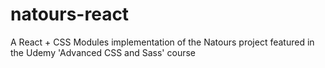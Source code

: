 # natours-react
A React + CSS Modules implementation of the Natours project featured in the Udemy 'Advanced CSS and Sass' course
